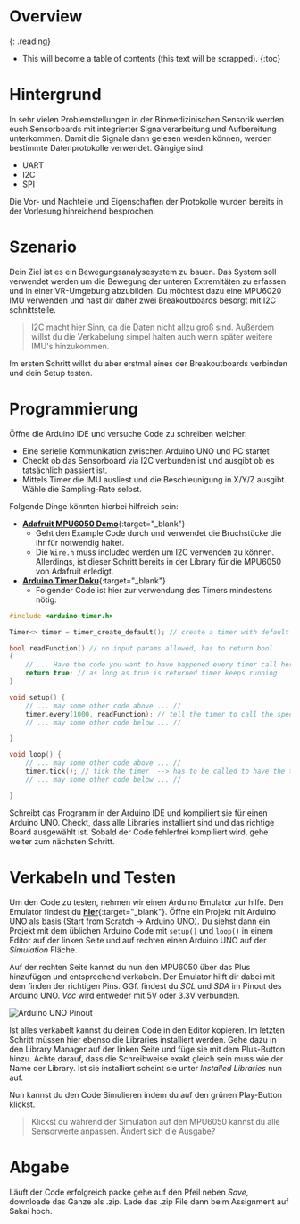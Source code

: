 # Overview
{: .reading}

* This will become a table of contents (this text will be scrapped).
{:toc}

# Hintergrund

In sehr vielen Problemstellungen in der Biomedizinischen Sensorik werden euch Sensorboards mit integrierter Signalverarbeitung und Aufbereitung unterkommen. Damit die Signale dann gelesen werden können, werden bestimmte Datenprotokolle verwendet. Gängige sind:

- UART
- I2C
- SPI

Die Vor- und Nachteile und Eigenschaften der Protokolle wurden bereits in der Vorlesung hinreichend besprochen. 

# Szenario


Dein Ziel ist es ein Bewegungsanalysesystem zu bauen. Das System soll verwendet werden um die Bewegung der unteren Extremitäten zu erfassen und in einer VR-Umgebung abzubilden. Du möchtest dazu eine MPU6020 IMU verwenden und hast dir daher zwei Breakoutboards besorgt mit I2C schnittstelle.

> I2C macht hier Sinn, da die Daten nicht allzu groß sind. Außerdem willst du die Verkabelung simpel halten auch wenn später weitere IMU's hinzukommen.

Im ersten Schritt willst du aber erstmal eines der Breakoutboards verbinden und dein Setup testen.


# Programmierung

Öffne die Arduino IDE und versuche Code zu schreiben welcher:
- Eine serielle Kommunikation zwischen Arduino UNO und PC startet
- Checkt ob das Sensorboard via I2C verbunden ist und ausgibt ob es tatsächlich passiert ist.
- Mittels Timer die IMU ausliest und die Beschleunigung in X/Y/Z ausgibt. Wähle die Sampling-Rate selbst.

Folgende Dinge könnten hierbei hilfreich sein:
- [**Adafruit MPU6050 Demo**](https://learn.adafruit.com/mpu6050-6-dof-accelerometer-and-gyro/arduino){:target="_blank"}
    - Geht den Example Code durch und verwendet die Bruchstücke die ihr für notwendig haltet. 
    - Die `Wire.h` muss included werden um I2C verwenden zu können. Allerdings, ist dieser Schritt bereits in der Library für die MPU6050 von Adafruit erledigt. 
- [**Arduino Timer Doku**](https://github.com/contrem/arduino-timer){:target="_blank"}
    - Folgender Code ist hier zur verwendung des Timers mindestens nötig:
    
````C++
#include <arduino-timer.h>

Timer<> timer = timer_create_default(); // create a timer with default settings

bool readFunction() // no input params allowed, has to return bool
{
    // ... Have the code you want to have happened every timer call here ... // 
    return true; // as long as true is returned timer keeps running
}

void setup() {
    // ... may some other code above ... //
    timer.every(1000, readFunction); // tell the timer to call the specific function every 1000 ms
    // ... may some other code below ... //

}

void loop() {
    // ... may some other code above ... //
    timer.tick(); // tick the timer  --> has to be called to have the timer working
    // ... may some other code below ... //

}

````


Schreibt das Programm in der Arduino IDE und kompiliert sie für einen Arduino UNO. Checkt, dass alle Libraries installiert sind und das richtige Board ausgewählt ist. Sobald der Code fehlerfrei kompiliert wird, gehe weiter zum nächsten Schritt.

# Verkabeln und Testen

Um den Code zu testen, nehmen wir einen Arduino Emulator zur hilfe. Den Emulator findest du [**hier**](https://wokwi.com/){:target="_blank"}. Öffne ein Projekt mit Arduino UNO als basis (Start from Scratch -> Arduino UNO). Du siehst dann ein Projekt mit dem üblichen Arduino Code mit `setup()` und `loop()` in einem Editor auf der linken Seite und auf rechten einen Arduino UNO auf der *Simulation* Fläche.

Auf der rechten Seite kannst du nun den MPU6050 über das Plus hinzufügen und entsprechend verkabeln. Der Emulator hilft dir dabei mit dem finden der richtigen Pins. GGf. findest du *SCL* und *SDA* im Pinout des Arduino UNO. *Vcc* wird entweder mit 5V oder 3.3V verbunden.

![Arduino UNO Pinout](../../assets/img/005_bms_ArduinoIntro/pinout.avif)

Ist alles verkabelt kannst du deinen Code in den Editor kopieren. Im letzten Schritt müssen hier ebenso die Libraries installiert werden. Gehe dazu in den Library Manager auf der linken Seite und füge sie mit dem Plus-Button hinzu. Achte darauf, dass die Schreibweise exakt gleich sein muss wie der Name der Library. Ist sie installiert scheint sie unter *Installed Libraries* nun auf.

Nun kannst du den Code Simulieren indem du auf den grünen Play-Button klickst.

> Klickst du während der Simulation auf den MPU6050 kannst du alle Sensorwerte anpassen. Ändert sich die Ausgabe?

# Abgabe

Läuft der Code erfolgreich packe gehe auf den Pfeil neben *Save*, downloade das Ganze als .zip. Lade das .zip File dann beim Assignment auf Sakai hoch.




<!-- {: .reading}

The User Interface (UI) or Graphical User Interface (GUI) is arguably the most important part of a program. True, functionality is crucial too, but all the functions of non-trivial programs are hidden behind the UI. If the UI is poorly designed, users tend to look for alternatives.

In this session, we will have a look at the tools available to design a basic UI. As an example, we will create an activity that shows a simple **contact form** where the user can input personal details and a message:

![Simple contact form](../../assets/img/003_ui/screen_final.png)

In this example, we will use different **Widgets**

- [TextView](https://developer.android.com/reference/android/widget/TextView){:target="_blank"}
- [EditText](https://developer.android.com/reference/android/widget/EditText){:target="_blank"}
- [ImageView](https://developer.android.com/reference/android/widget/ImageView){:target="_blank"}
- [Switch](https://developer.android.com/reference/android/widget/Switch){:target="_blank"}
- [Button](https://developer.android.com/guide/topics/ui/controls/button){:target="_blank"}

and **Layouts**

- [ConstraintLayout](https://developer.android.com/reference/androidx/constraintlayout/widget/ConstraintLayout){:target="_blank"}
- [LinearLayout](https://developer.android.com/guide/topics/ui/layout/linear){:target="_blank"}
- [TableLayout](https://developer.android.com/reference/android/widget/TableLayout){:target="_blank"}

as well as some layout elements to build the user interface according to the picture.

# AndroidStudio Layout Editor
*AndroidStudio* includes a powerful [**layout editor**](https://developer.android.com/studio/write/layout-editor){:target="_blank"} that makes building a functional UI relatively easy. However, as is common with powerful tools, there is a **learning curve** involved. Due to the wide array of possibilities to design the interface, it may be hard to find your way around the editor in the beginning.

The Layout Editor appears when you open an XML layout file.

![AndroidStudio Layout Editor](../../assets/img/003_ui/layout-editor-2x.png)

1. **Palette**: Contains various views and view groups that you can drag into your layout.
2. **Component Tree**: Shows the hierarchy of components in your layout.
3. **Toolbar**: Click these buttons to configure your layout appearance in the editor and change layout attributes.
4. **Design editor**: Edit your layout in Design view, Blueprint view, or both.
5. **Attributes**: Controls for the selected view's attributes.
6. **View mode**: View your layout in either Code code mode icon, Design design mode icon, or Split split mode icon modes. Split mode shows both the Code and Design windows at the same time.
7. **Zoom and pan controls**: Control the preview size and position within the editor.

## Design View and Code View
The layout editor enables us to design the UI by dragging **widgets** like a *TextView* onto the screen and adjusting its attributes with a live preview. This is called the **design view**.

The **actual layout code** can be seen when switching to **code view**. There we see the XML code that the layout is based upon.

````xml
<?xml version="1.0" encoding="utf-8"?>
<LinearLayout xmlns:android="http://schemas.android.com/apk/res/android"
    xmlns:app="http://schemas.android.com/apk/res-auto"
    xmlns:tools="http://schemas.android.com/tools"
    android:layout_width="match_parent"
    android:layout_height="match_parent"
    android:orientation="vertical">

    <androidx.constraintlayout.widget.ConstraintLayout
        android:layout_width="match_parent"
        android:layout_height="80dp">

        <ImageView
            android:id="@+id/imageView"
            android:layout_width="match_parent"

...
````

The actual layout is **only** defined in code in the XML. The design that we see in design mode is just a representation. When we change something in design mode, the actual change is done in the code and the design is updated accordingly. Very complex designs are done in code, rather than using the design view. However, in this course we will only seldom find a reason to design directly via code view.

# Workshop: Contact Form Activity
{: .reading}

Let's start by creating a new AndroidStudio project using the "Empty Activity" template.

![Empty Activity template](../../assets/img/003_ui/empty_activity.png)

This template creates a first activity with a simple UI. Select "app/res/layouts/activity_main.xml" in the project tree:

![activity_main.xml](../../assets/img/003_ui/activity_main_xml.png)

This opens the layout editor and shows an UI that consists of a ``ConstraintLayout`` that fills the whole screen and a ``TextView`` with the text "Hello World!" written in the center of the screen:

![Simple UI](../../assets/img/003_ui/hello_world.png)

If we have a look at the code view, we see the according XML:

````xml
<?xml version="1.0" encoding="utf-8"?>
<androidx.constraintlayout.widget.ConstraintLayout xmlns:android="http://schemas.android.com/apk/res/android"
    xmlns:app="http://schemas.android.com/apk/res-auto"
    xmlns:tools="http://schemas.android.com/tools"
    android:layout_width="match_parent"
    android:layout_height="match_parent"
    tools:context=".MainActivity">

    <TextView
        android:layout_width="wrap_content"
        android:layout_height="wrap_content"
        android:text="Hello World!"
        app:layout_constraintBottom_toBottomOf="parent"
        app:layout_constraintLeft_toLeftOf="parent"
        app:layout_constraintRight_toRightOf="parent"
        app:layout_constraintTop_toTopOf="parent" />

</androidx.constraintlayout.widget.ConstraintLayout>
````

## 'root' Layout
The uppermost layout that is shown in the component tree is called the **root layout**. By default, this is of the type ``ConstraintLayout`` and you should leave it this that way if you don't have compelling reasons to change it. The ``ConstraintLayout`` is one of the most flexible layouts and therefore well suited as the root layout.

## 'TextView' Widget
One of the most basic widgets that is available in the **Palette** is the ``TextView`` to display some text. Some important **attributes** are

- **id**: The *unique* id of the widget
- **text**: The text that is displayed
- **textSize**: The size of the text
- **textStyle**: Normal/bold/italic text style
- **style**: Predefined text style like *header*, *label*, ...
- **textColor**: The font color

**Play around with different attributes to notice their effect.**

>Afterwards, delete the ``TextView`` that displays the "Hello World!" message to continue.

# Creating the Basic Layout Structure
![Basic linear layout](../../assets/img/003_ui/screen_basic_list_layout.png)

When looking at the proposed UI, you should notice the basic layout has a **row-like structure**. There is a header including a background image, a section to input personal information, a row for the message and so on.

The easiest way to build such a structure is using a ``LinearLayout (vertical)``. This layout creates sections that behave like a list of rows. Exactly what we want in this case.

> Drag and drop a ``LinearLayout (Vertical)`` from the Palette (Section: Layouts) onto the root layout.

Beware that the `LinearLayout (Vertical)` is a direct child of the `ConstraintLayout`:

![Component Tree](../../assets/img/003_ui/component_tree_lin_layout1.png)

When you select the ``LinearLayout`` in the component tree, you will notice red exclamation marks in the layout section of the attributes, telling you that it is
- Not horizontally constrained
- Not vertically constrained
  
![Unconstrained](../../assets/img/003_ui/attr_lin_layout1_unconstrained.png)

Any child of ``ConstraintLayout`` needs to have horizontal and vertical constraints defined, hence the name. In our case, we want the ``LinearLayout`` to fill the entire activity screen. So we define constraints such that

- the **left edge** of the ``LinearLayout`` has *0 offset* from the **parent's left edge** (``ConstraintLayout``)
- the **top** of the ``LinearLayout`` has *0 offset* from the **parent's top**
- the **right edge** of the ``LinearLayout`` has *0 offset* from the **parent's right edge**
- the **bottom** of the ``LinearLayout`` has *0 offset* from the **parent's bottom**


> Click on the blue ``+`` signs to create constraints, leaving the default value of ``0``. In our case, this adds the attributes

- ``layout_constraintBottom_toBottomOf="parent"``
- ``layout_constraintTop_toTopOf="parent"``
- ``layout_constraintStart_toStartOf="parent"``
- ``layout_constraintEnd_toEndOf="parent"``

![Unconstrained](../../assets/img/003_ui/attr_lin_layout1_constrained.png)

When you read the created attributes' names carefully, you should notice that you can read the constraints they represent like an english sentence:

>``layout_constraintBottom_toBottomOf="parent"``:
>*Constrain the bottom of [this layout] to the bottom of the parent, with 0 offset*.

In fact, we made the ``LinearLayout`` take up the same screen space as its parent, the ``ConstraintLayout``.

**If you break your layout at any point, feel free to copy the code of the linked activity_main.xml in each step into your own code view:**

[>Layout Code for this step<](../../assets/source/003_ui/01_activity_main.xml){:target="_blank"}

## Image Header
Let's fill our layout with life and create a simple image header. In the picture of the final layout, we see that the header consists of an image with some text printed on top of it.

![Image header](../../assets/img/003_ui/image_header.png)

If we have a look at the **Blueprint view**, we see the structure even clearer.

![Image header blueprint](../../assets/img/003_ui/image_header_blueprint.png)

> Drag and drop following widgets from the palette to your component tree:
> - ``ConstraintLayout`` as **child** of our LinearLayout
> - ``ImageView`` as **first child** of the new ConstraintLayout (choose the image "backgrounds/scenic" for now, when asked)
> - ``TextView`` as **second child** of the new ConstraintLayout

At this point, your component tree should look like this:

![Component tree with image header](../../assets/img/003_ui/component_tree_image_header.png)

### Styling the Image Header

Right now, the header takes up the whole screen. The reason for this is, that the ``ConstraintLayout`` that is a child of the ``LinearLayout`` has the attribute ``layout_height`` set to ``match_parent``, i.e. it has the same height as ``LinearLayout``, which is the whole screen.

> Change the ``layout_height`` to ``80dp``

![ConstraintLayout after setting the layout_height](../../assets/img/003_ui/layout_image_header_80dp.png)

Next, let's have a look at the ``TextView`` and ``ImageView``. their layout attributes are also way off, right now they are located down beneath the bottom of the screen. However, you may have noticed that both have the red exclamation marks shown next to them, meaning that they are still unconstrained. Let's change that now:

> Select ``TextView``
> 
> Set the attribute ``layout_height`` to ``0dp`` (``0dp (match_constraint)`` when using the drop down menu)
> 
> Click on the blue ``+`` circles in the layout section of the attributes and fill in `0` as the offset on each side (like we did earlier)
>
> Repeat this for the ``ImageView``

The image header should now look like this:

![Image Header](../../assets/img/003_ui/layout_image_header_layout_done.png)

### ImageView
Now we see that the image does not fit the header. We need to change an attribute which controls how the image is scaled inside the available space.

> Select the `ImageView` in the component tree
> 
> Change the attribute `scaleType` to `centerCrop`

> **Hint**: To easily find attributes in the list, you can use the search function by clicking on the magnifying glass icon
> 
> ![Attribute search icon](../../assets/img/003_ui/attributes_search.png)

### TextView
Now let's style the text inside the image to something that looks halfway decent.

> Select the `TextView` in the component tree
>
> Change the attributes:
> - ``text``: `Contact us...`
> - ``textSize``: `30sp`
> - ``layout_height``: `wrap_content`
> - ``textColor``: Select `white`
> - ``paddingStart``: ``30dp`` (expand the attribute ``padding`` to see this)

Notice the changes each attribute has on the layout. The values provided are just for reference, **feel free to adjust them to your liking**. In the end, it will look similar to this:

![Image Header finished](../../assets/img/003_ui/layout_image_header_fin.png)

[>Layout Code for this step<](../../assets/source/003_ui/02_activity_main.xml){:target="_blank"}

# Personal Details Input
The next section to work on is where the users should input their personal details. It consists of multiple rows of text labels and input fields. The final version could look something like this:

![Details input section](../../assets/img/003_ui/details_input_ex.png)

![Details input section (Blueprint)](../../assets/img/003_ui/details_input_ex_blueprint.png)

The Blueprint view of this section shows, that the structure resembles a table, so we will use a ``TableLayout``.

> Start by adding a ``TableLayout`` from the palette into your component tree. It should be the last child of the ``LinearLayout``.
>
> Next, add 4 ``TableRow`` as children of ``TableLayout``.

The resulting component tree will look like this:

![Component tree with table layout](../../assets/img/003_ui/component_tree_table1.png)

Now that we have the rows of the table in place, let's place the widgets. The ``TableLayout`` will assign each widget that is a **direct child** of a ``TableRow`` its own column. So if we add 3 direct children to a ``TableRow``, the resulting table will have 3 columns.

Some of our rows have 2 columns, while the "Height" input row has **one extra column**. We have to be careful to add **the same number of child widgets** to each row. So when we want to have an empty space somewhere, we add a `Space` (Palette: Layouts) widget instead.

> Keep adding widgets into your layout according so that it corresponds to the following table:

|        | Column1      |      Column2  |      Column3 |
|--------|:-------------|:---------------|:-------------|
|**Row1**| ``TextView`` | ``EditText`` (Plain Text) | ``Space``    |
|**Row2**| ``TextView`` | ``EditText`` (Date) | ``Space``    |
|**Row3**| ``TextView`` | ``EditText`` (Number(Decimal)) | ``TextView`` |
|**Row4**| ``TextView`` | ``EditText`` (Email) | ``Space``    |


Notice that ``EditText`` takes many specialized forms that differ in the type of text that a user can enter into it, as well as the type of keyboard that is shown to the user. You can find all the available forms in the palette in the "Text" section.

Your component tree should now look similar to this:

![Component tree with table layout](../../assets/img/003_ui/component_tree_table2.png)

## Widget IDs

Before the current input section, we only added layouts and static content (the header), so we did not care about the specific IDs that the widgets had. Now this is different, as we added input fields which at a later point we have to access from our Java code to save or send their values.

It is convenient to adhere to a common naming scheme for your widgets. When you work with the widgets in the code, you only have the variable name to guess what kind of widget a variable holds. Therefore, it is common to add the type as a prefix to the name: `prefixName`

Examples:
- `txtName`: ID of a text input field that is supposed to hold a name.
- ``btnSend``: ID of a button that performs a send operation.

As a suggestion, you can use following prefixes for the most common types:
- `lbl`: For labels (`TextView`)
- `txt`: For text input fields (`EditText`)
- `btn`: For buttons (`Button`)
- `chk`: For checkboxes (`CheckBox`)
- `tb` : For toolbars (`ToolBar`)

For other types you can use the type itself as the prefix:
- `switch` for switches (``Switch``)
- `map` for maps (``MapView``)

> Assign a sensible attribute `id` to each widget in the `TableRow`s (except the spaces).
> 
> Be careful, IDs have to be **unique**.

![Component tree with table layout and sensible widget IDs](../../assets/img/003_ui/component_tree_table3.png)

## Styling
Our details input section still does not look good, so let's get to work.

First of all, the ``TableLayout`` takes up all the extra screen space at the bottom. It's `layout_height` is set to `match_parent` by default.

> Change the attribute `layout_height` to `wrap_content`.

Also, let's change the text of the widgets.

> Change the `text` attribute of the labels accordingly.
>
> Add `text` to the input field so that it does not look so empty.

![Component tree with table layout and sensible widget IDs](../../assets/img/003_ui/component_tree_table_fin.png)

## Layout weight
For the label-input combinations to look nicer, let's add a layout weight.

A layout weight (`layout_weight`) makes widgets grow **if** there is extra space available. The whole extra space is then added to each widget on the same level where the attribute `layout_weight` is greater than 0.

The formula is:

``extra_widget_size = empty_space_available * (layout_weight / cumulative_layout_weight)``

Example:

Suppose there is ``60px`` empty space available in a row containing 3 widgets. ``widget1`` has a `layout_height` set to `2`, ``widget2`` has it set to `1` and ``widget3`` does not have the attribute `layout_height` declared at all.

In this case, ``widget1`` will get an extra ``40px`` (60\*2/3) while ``widget2`` can grow by ``20px`` (60\*1/3). ``widget3``'s size does not change.

Check the [official documentation](https://developer.android.com/guide/topics/ui/layout/linear){:target="_blank"} for details.

> Add the attribute `layout_weight` with a value of `1` to each widget in the first two columns.

## Result

At this point, your layout should look similar to this:

![Finished input section](../../assets/img/003_ui/layout_table_fin.png)

[>Layout Code for this step<](../../assets/source/003_ui/03_activity_main.xml){:target="_blank"}

# Message Input

The next section to work on is the message input. In the end it should look like this:

![Finished message section](../../assets/img/003_ui/layout_message_input_ex.png)

![Finished message section (Blueprint)](../../assets/img/003_ui/layout_message_input_ex_blueprint.png)

So in this section, which is in the **third row of the initial vertical** ``LinearLayout``, we want to have a small header and a larger message body in a vertical layout.

This should be easy, we only have to add things we already know.

> Add a `LinearLayout (vertical)` as the **third** child of the initial `LinearLayout`. Change the new layout's `id` attribute to `LinearLayoutMessage`.
>
> Change the `layout_height` of `LinearLayoutMessage` to `match_content`.
>
> Add a `TextView` and a `EditView` of variant "Multiline Text" as children of `LinearLayoutMessage`.
> Choose sensible `id`s and fill the `text` attributes so that there is appropriate content. *Hint: use `\n` to include a new line in the text*

Afterwards, your component tree will look like this

![Component tree](../../assets/img/003_ui/component_tree_message1.png)

and the layout should look similar to

![Layout](../../assets/img/003_ui/layout_message_input_fin.png)

[>Layout Code for this step<](../../assets/source/003_ui/04_activity_main.xml){:target="_blank"}

# Email Options Section
In order to customize the user experience, we want to include a section where the user is able to select options. 

We will only need the one option to let the user choose to also send a copy of the contact form to his own email address once it is sent.

![Email option](../../assets/img/003_ui/layout_copytoself_ex.png)

![Email option (Blueprint)](../../assets/img/003_ui/layout_copytoself_ex_blueprint.png)

In order to achieve the button alignment on the right, we use a `LinearLayout (horizontal)` with a ``Space`` and a ``Switch``. Adding more option switches adds just more of the same, so we are content with just one.

> Add a `LinearLayout (horizontal)` as the **fourth** child of the initial `LinearLayout`. Change the new layout's `id` attribute to `LinearLayoutOption`.
>
> Change the `layout_height` of `LinearLayoutOption` to `match_content`.
>
> Add a `Space` and a `Switch` (Palette: Buttons) as children of `LinearLayoutOption`.
> Choose sensible `id`s and fill the `text` attribute of the `Switch` to make sense.

At this point it should be easy for you to align the switch to the right side. If not, have a look at the layout code at the end of this section. We get to the resulting component tree

![Component tree](../../assets/img/003_ui/component_tree_options1.png)

and the layout

![Layout](../../assets/img/003_ui/layout_copytoself_fin.png)

[>Layout Code for this step<](../../assets/source/003_ui/05_activity_main.xml){:target="_blank"}

# Send Button

The last section to do is to include a "Send"-Button. This is the fastest section, as we only need to add a `Button` widget.

> Add a `Button` (Palette: Buttons) as the **fifth** child of the initial ``LinearLayout``.
>
> Set attributes `id` and `text` to appropriate values.

You will then get a layout like this:

![Layout](../../assets/img/003_ui/layout_send1.png)

There is one optional step that we can add to force the "Send"-Button to always be at the bottom of the screen.

>**Try to do that on your own**

If you did it correctly, you will get to the resulting layout

![Layout](../../assets/img/003_ui/layout_send2.png)

[>Solution and final layout code<](../../assets/source/003_ui/06_activity_main.xml){:target="_blank"}

>**Play around with this layout to gain a better understanding of the layout editor**. One starting point for your own adventures could be to change the `padding`, so that the widgets do not directly touch the edge of the screen. -->